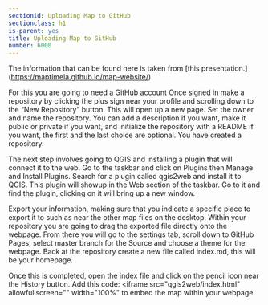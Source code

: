 ```yaml
---
sectionid: Uploading Map to GitHub
sectionclass: h1
is-parent: yes
title: Uploading Map to GitHub
number: 6000
---
```


The information that can be found here is taken from [this presentation.] (https://maptimela.github.io/map-website/)

For this you are going to need a GitHub account
Once signed in make a repository by clicking the plus sign near your profile and scrolling down to the “New Repository” button. 
This will open up a new page. Set the owner and name the repository. You can add a description if you want, make it public or private if you want, and initialize the repository with a README if you want, the first and the last choice are optional.
You have created a repository.

The next step involves going to QGIS and installing a plugin that will connect it to the web.
Go to the taskbar and click on Plugins then Manage and Install Plugins.
Search for a plugin called qgis2web and install it to QGIS.
This plugin will showup in the Web section of the taskbar. Go to it and find the plugin, clicking on it will bring up a new window.

Export your information, making sure that you indicate a specific place to export it to such as near the other map files on the desktop.
Within your repository you are going to drag the exported file directly onto the webpage.
From there you will go to the settings tab, scroll down to GitHub Pages, select master branch for the Source and choose a theme for the webpage.
Back at the repository create a new file called index.md, this will be your homepage.

Once this is completed, open the index file and click on the pencil icon near the History button.
Add this code: <iframe src="qgis2web/index.html" allowfullscreen="" width="100%" to embed the map within your webpage.
